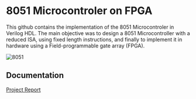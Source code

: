 
# 8051 Microcontroler on FPGA

This github contains the implementation of the 8051 Microcontroler in Verilog HDL. The main objective was to design a 8051 Microcontroller with a reduced ISA, using fixed length instructions, and finally to implement it in hardware using a Field-programmable gate array (FPGA).

![8051](https://github.com/fabiodao/8051-FPGA-Implementation/assets/73181897/2019b553-17e9-4743-840e-52df04284535)



## Documentation

[Project Report](https://github.com/fabiodao/8051-FPGA-Implementation/blob/e97a6b827c5e6a0ee088e603a7869713c055dd28/Group2_8051_report.pdf)
